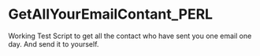 # GetAllYourEmailContant_PERL
Working Test Script to get all the contact who have sent you one email one day. And send it to yourself.
